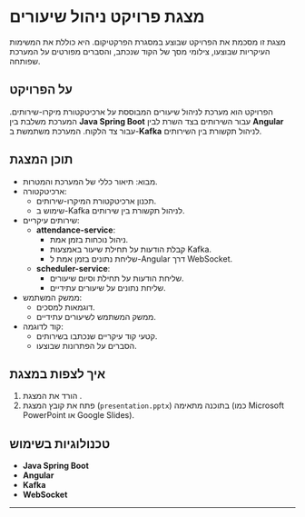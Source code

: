 # מצגת פרויקט ניהול שיעורים

מצגת זו מסכמת את הפרויקט שבוצע במסגרת הפרקטיקום. היא כוללת את המשימות העיקריות שבוצעו, צילומי מסך של הקוד שנכתב, והסברים מפורטים על המערכת שפותחה.

## על הפרויקט

הפרויקט הוא מערכת לניהול שיעורים המבוססת על ארכיטקטורת מיקרו-שירותים. המערכת משלבת בין **Java Spring Boot** עבור השירותים בצד השרת לבין **Angular** עבור צד הלקוח. המערכת משתמשת ב-**Kafka** לניהול תקשורת בין השירותים.

## תוכן המצגת

- מבוא: תיאור כללי של המערכת והמטרות.
- ארכיטקטורה:  
  - תכנון ארכיטקטורת המיקרו-שירותים.
  - שימוש ב-Kafka לניהול תקשורת בין שירותים.
- שירותים עיקריים:
  - **attendance-service**: 
    - ניהול נוכחות בזמן אמת.
    - קבלת הודעות על תחילת שיעור באמצעות Kafka.
    - שליחת נתונים בזמן אמת ל-Angular דרך WebSocket.
  - **scheduler-service**: 
    - שליחת הודעות על תחילת וסיום שיעורים.
    - שליחת נתונים על שיעורים עתידיים.
- ממשק המשתמש: 
  - דוגמאות למסכים.
  - ממשק המשתמש לשיעורים עתידיים.
- קוד לדוגמה: 
  - קטעי קוד עיקריים שנכתבו בשירותים.
  - הסברים על הפתרונות שבוצעו.

## איך לצפות במצגת

1. הורד את המצגת .  
2. פתח את קובץ המצגת (`presentation.pptx`) בתוכנה מתאימה (כמו Microsoft PowerPoint או Google Slides).

## טכנולוגיות בשימוש

- **Java Spring Boot**  
- **Angular**  
- **Kafka**  
- **WebSocket**



---
